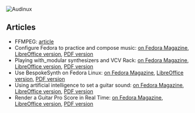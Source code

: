 ![Audinux](../images/AudinuxBanner.png)

## Articles

* FFMPEG: [article](ffmpeg.md)
* Configure Fedora to practice and compose music:
[on Fedora Magazine](https://fedoramagazine.org/configure-fedora-to-practise-and-compose-music/), [LibreOffice version](Configure_Fedora_to_practice_and_compose_music.odt), [PDF version](Configure_Fedora_to_practice_and_compose_music.pdf)
* Playing with_modular synthesizers and VCV Rack:
[on Fedora Magazine](https://fedoramagazine.org/vcv-rack-modular-synthesizers/), [LibreOffice version](Playing_with_modular_synthesizers_and_VCV_Rack.odt), [PDF version](Playing_with_modular_synthesizers_and_VCV_Rack.pdf)
* Use BespokeSynth on Fedora Linux:
[on Fedora Magazine](https://fedoramagazine.org/use-bespokesynth-on-fedora-linux/), [LibreOffice version](Use_BespokeSynth_on_Fedora_Linux.odt), [PDF version](Use_BespokeSynth_on_Fedora_Linux.pdf)
* Using artificial intelligence to set a guitar sound:
[on Fedora Magazine](https://fedoramagazine.org/using-artificial-intelligence-to-set-a-guitar-sound/), [LibreOffice version](Using_artificial_intelligence_to_set_a_guitar_sound.odt), [PDF version](Using_artificial_intelligence_to_set_a_guitar_sound.pdf)
* Render a Guitar Pro Score in Real Time:
[on Fedora Magazine](https://fedoramagazine.org/render-a-guitar-pro-score-in-real-time/), [LibreOffice version](Render_a_Guitar_Pro_Score_in_Real_Time.odt), [PDF version](Render_a_Guitar_Pro_Score_in_Real_Time.pdf
)
